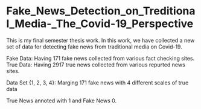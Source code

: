 # Fake_News_Detection_on_Treditional_Media-_The_Covid-19_Perspective
This is my final semester thesis work. In this work, we have collected a new set of data for detecting fake news from traditional media on Covid-19.

Fake Data: Having 171 fake news collected from various fact checking sites.
True Data: Having 2917 true news collected from various repurted news sites.

Data Set {1, 2, 3, 4}: Marging 171 fake news with 4 different scales of true data

True News annoted with 1 and Fake News 0.

